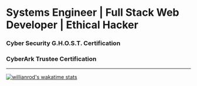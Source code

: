 # Systems Engineer | Full Stack Web Developer | Ethical Hacker

### Cyber Security G.H.O.S.T. Certification

### CyberArk Trustee Certification

***

[![willianrod's wakatime stats](https://github-readme-stats.vercel.app/api/wakatime?username=JorgeSalgado7)](https://github.com/anuraghazra/github-readme-stats)
